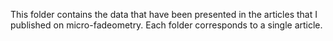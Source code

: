 
This folder contains the data that have been presented in the articles that I published on micro-fadeometry. Each folder corresponds to a single article.
